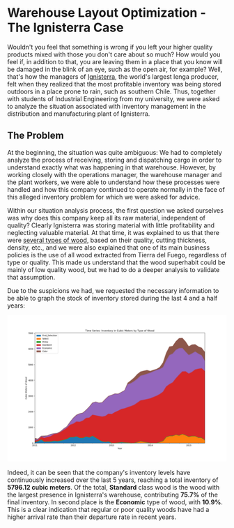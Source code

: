 # Warehouse Layout Optimization - The Ignisterra Case

Wouldn't you feel that something is wrong if you left your higher quality products mixed with those you don't care about so much? How would you feel if, in addition to that, you are leaving them in a place that you know will be damaged in the blink of an eye, such as the open air, for example? Well, that's how the managers of [Ignisterra](https://www.ignisterra.com/en/), the world's largest lenga producer, felt when they realized that the most profitable inventory was being stored outdoors in a place prone to rain, such as southern Chile. Thus, together with students of Industrial Engineering from my university, we were asked to analyze the situation associated with inventory management in the distribution and manufacturing plant of Ignisterra.

## The Problem

At the beginning, the situation was quite ambiguous: We had to completely analyze the process of receiving, storing and dispatching cargo in order to understand exactly what was happening in that warehouse. However, by working closely with the operations manager, the warehouse manager and the plant workers, we were able to understand how these processes were handled and how this company continued to operate normally in the face of this alleged inventory problem for which we were asked for advice.

Within our situation analysis process, the first question we asked ourselves was why does this company keep all its raw material, independent of quality? Clearly Ignisterra was storing material with little profitability and neglecting valuable material. At that time, it was explained to us that there were [several types of wood](https://www.ignisterra.com/wp-content/uploads/2019/07/Brochure_LENGA_LUMBER.pdf), based on their quality, cutting thickness, density, etc., and we were also explained that one of its main business policies is the use of all wood extracted from Tierra del Fuego, regardless of type or quality. This made us understand that the wood superhabit could be mainly of low quality wood, but we had to do a deeper analysis to validate that assumption.

Due to the suspicions we had, we requested the necessary information to be able to graph the stock of inventory stored during the last 4 and a half years:

![Stackplot Time Series: Stock of inventory per type of Wood per Year](/images/StackPlot.png)

Indeed, it can be seen that the company's inventory levels have continuously increased over the last 5 years, reaching a total inventory of **5796.12 cubic meters**. Of the total, **Standard** class wood is the wood with the largest presence in Ignisterra's warehouse, contributing **75.7%** of the final inventory. In second place is the **Economic** type of wood, with **10.9%**. This is a clear indication that regular or poor quality woods have had a higher arrival rate than their departure rate in recent years.
